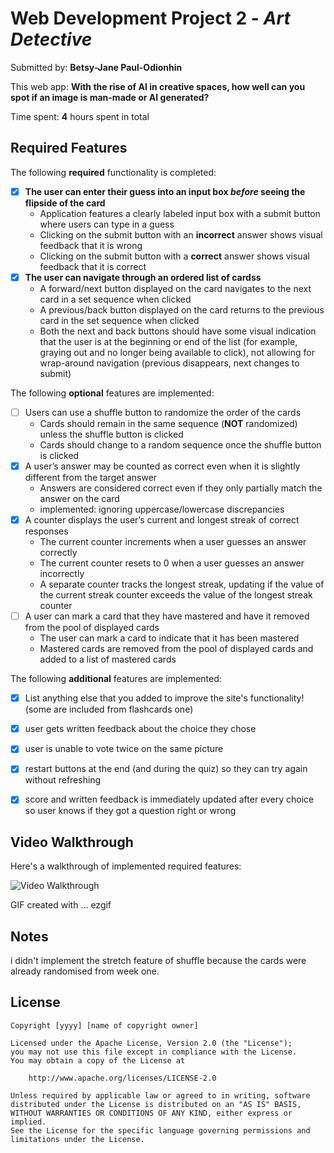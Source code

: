 # Web Development Project 2 - *Art Detective*

Submitted by: **Betsy-Jane Paul-Odionhin**

This web app: **With the rise of AI in creative spaces, how well can you spot if an image is man-made or AI generated?**

Time spent: **4** hours spent in total

## Required Features

The following **required** functionality is completed:

- [x] **The user can enter their guess into an input box *before* seeing the flipside of the card**
  - Application features a clearly labeled input box with a submit button where users can type in a guess
  - Clicking on the submit button with an **incorrect** answer shows visual feedback that it is wrong 
  -  Clicking on the submit button with a **correct** answer shows visual feedback that it is correct
- [x] **The user can navigate through an ordered list of cardss**
  - A forward/next button displayed on the card navigates to the next card in a set sequence when clicked
  - A previous/back button displayed on the card returns to the previous card in the set sequence when clicked
  - Both the next and back buttons should have some visual indication that the user is at the beginning or end of the list (for example, graying out and no longer being available to click), not allowing for wrap-around navigation (previous disappears, next changes to submit)

The following **optional** features are implemented:

- [ ] Users can use a shuffle button to randomize the order of the cards
  - Cards should remain in the same sequence (**NOT** randomized) unless the shuffle button is clicked 
  - Cards should change to a random sequence once the shuffle button is clicked
- [x] A user’s answer may be counted as correct even when it is slightly different from the target answer
  - Answers are considered correct even if they only partially match the answer on the card 
  - implemented: ignoring uppercase/lowercase discrepancies
- [x] A counter displays the user’s current and longest streak of correct responses
  - The current counter increments when a user guesses an answer correctly
  - The current counter resets to 0 when a user guesses an answer incorrectly
  - A separate counter tracks the longest streak, updating if the value of the current streak counter exceeds the value of the longest streak counter 
- [ ] A user can mark a card that they have mastered and have it removed from the pool of displayed cards
  - The user can mark a card to indicate that it has been mastered
  - Mastered cards are removed from the pool of displayed cards and added to a list of mastered cards


The following **additional** features are implemented:

* [x] List anything else that you added to improve the site's functionality! (some are included from flashcards one)

* [x] user gets written feedback about the choice they chose
* [x] user is unable to vote twice on the same picture
*  [x] restart buttons at the end (and during the quiz) so they can try again without refreshing
* [x] score and written feedback is immediately updated after every choice so user knows if they got a question right or wrong 

## Video Walkthrough

Here's a walkthrough of implemented required features:

<img src='https://i.imgur.com/KB75PwR.gif' title='Video Walkthrough' width='' alt='Video Walkthrough' />

<!-- Replace this with whatever GIF tool you used! -->
GIF created with ...  ezgif
<!-- Recommended tools:
[Kap](https://getkap.co/) for macOS
[ScreenToGif](https://www.screentogif.com/) for Windows
[peek](https://github.com/phw/peek) for Linux. -->

## Notes

i didn't implement the stretch feature of shuffle because the cards were already randomised from week one. 

## License

    Copyright [yyyy] [name of copyright owner]

    Licensed under the Apache License, Version 2.0 (the "License");
    you may not use this file except in compliance with the License.
    You may obtain a copy of the License at

        http://www.apache.org/licenses/LICENSE-2.0

    Unless required by applicable law or agreed to in writing, software
    distributed under the License is distributed on an "AS IS" BASIS,
    WITHOUT WARRANTIES OR CONDITIONS OF ANY KIND, either express or implied.
    See the License for the specific language governing permissions and
    limitations under the License.
